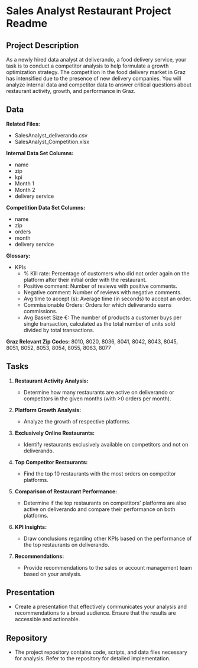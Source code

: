 # Sales Analyst Restaurant Project Readme

## Project Description

As a newly hired data analyst at deliverando, a food delivery service, your task is to conduct a competitor analysis to help formulate a growth optimization strategy. The competition in the food delivery market in Graz has intensified due to the presence of new delivery companies. You will analyze internal data and competitor data to answer critical questions about restaurant activity, growth, and performance in Graz.

## Data

**Related Files:**
- SalesAnalyst_deliverando.csv
- SalesAnalyst_Competition.xlsx

**Internal Data Set Columns:**
- name
- zip
- kpi
- Month 1
- Month 2
- delivery service

**Competition Data Set Columns:**
- name
- zip
- orders
- month
- delivery service

**Glossary:**
- KPIs
    - % Kill rate: Percentage of customers who did not order again on the platform after their initial order with the restaurant.
    - Positive comment: Number of reviews with positive comments.
    - Negative comment: Number of reviews with negative comments.
    - Avg time to accept (s): Average time (in seconds) to accept an order.
    - Commissionable Orders: Orders for which deliverando earns commissions.
    - Avg Basket Size €: The number of products a customer buys per single transaction, calculated as the total number of units sold divided by total transactions.

**Graz Relevant Zip Codes:**
8010, 8020, 8036, 8041, 8042, 8043, 8045, 8051, 8052, 8053, 8054, 8055, 8063, 8077

## Tasks

1. **Restaurant Activity Analysis:**
    - Determine how many restaurants are active on deliverando or competitors in the given months (with >0 orders per month).
    
2. **Platform Growth Analysis:**
    - Analyze the growth of respective platforms.
    
3. **Exclusively Online Restaurants:**
    - Identify restaurants exclusively available on competitors and not on deliverando.
    
4. **Top Competitor Restaurants:**
    - Find the top 10 restaurants with the most orders on competitor platforms.
    
5. **Comparison of Restaurant Performance:**
    - Determine if the top restaurants on competitors' platforms are also active on deliverando and compare their performance on both platforms.
    
6. **KPI Insights:**
    - Draw conclusions regarding other KPIs based on the performance of the top restaurants on deliverando.
    
7. **Recommendations:**
    - Provide recommendations to the sales or account management team based on your analysis.

## Presentation

- Create a presentation that effectively communicates your analysis and recommendations to a broad audience. Ensure that the results are accessible and actionable.

## Repository

- The project repository contains code, scripts, and data files necessary for analysis. Refer to the repository for detailed implementation.
